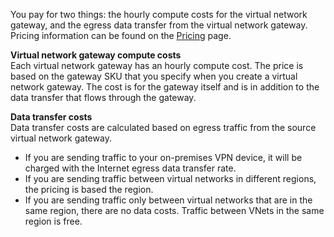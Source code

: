 You pay for two things: the hourly compute costs for the virtual network gateway, and the egress data transfer from the virtual network gateway. Pricing information can be found on the [Pricing](https://www.azure.cn/pricing/details/vpn-gateway/) page.

**Virtual network gateway compute costs**<br>Each virtual network gateway has an hourly compute cost. The price is based on the gateway SKU that you specify when you create a virtual network gateway. The cost is for the gateway itself and is in addition to the data transfer that flows through the gateway.

**Data transfer costs**<br>Data transfer costs are calculated based on egress traffic from the source virtual network gateway.

* If you are sending traffic to your on-premises VPN device, it will be charged with the Internet egress data transfer rate.
* If you are sending traffic between virtual networks in different regions, the pricing is based the region.
* If you are sending traffic only between virtual networks that are in the same region, there are no data costs. Traffic between VNets in the same region is free.